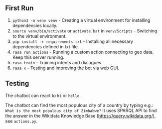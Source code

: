 ## First Run

1. `python3 -m venv venv` - Creating a virtual environment for installing dependencies locally.
2. `source venv/bin/activate` or `activate.bat` in `venv/Scripts` - Switching to the virtual environment.
3. `pip install -r requirements.txt` - Installing all necessary dependencies defined in txt file.
4. `rasa run actions` - Running a custom action connecting to geo data. Keep this server running.
5. `rasa train` - Training intents and dialogues.
6. `rasa x` - Testing and improving the bot via web GUI.

## Testing

The chatbot can react to `hi` or `hello`.

The chatbot can find the most populous city of a country by typing e.g.:
`What is the most populous city of Zimbabwe?` It uses SPARQL API to find the answer in the Wikidata Knowledge Base (https://query.wikidata.org/), see `actions.py`.